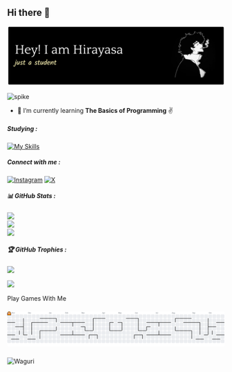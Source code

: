 ## Hi there 👋


![header](img/github-header-banner%20(1).png)



![spike](https://media.giphy.com/media/v1.Y2lkPTc5MGI3NjExaHFrN3ByNGVpa241Zmd5bG9zMjlxMnp1ZTN3aXIxejN3cmw0cnlwcyZlcD12MV9naWZzX3NlYXJjaCZjdD1n/4ilFRqgbzbx4c/giphy.gif)


<!--
**Hirayasa747/Hirayasa747** is a ✨ _special_ ✨ repository because its `README.md` (this file) appears on your GitHub profile.

Here are some ideas to get you started:

- 🔭 I’m currently working on ...
- 🌱 I’m currently learning ...
- 👯 I’m looking to collaborate on ...
- 🤔 I’m looking for help with ...
- 💬 Ask me about ...
- 📫 How to reach me: ...
- 😄 Pronouns: ...
- ⚡ Fun fact: ...
-->

- 🌱 I’m currently learning **The Basics of Programming** ✌️

##### Studying :
[![My Skills](https://skillicons.dev/icons?i=html,js,py,c,cpp,cs&perline=3)](https://skillicons.dev)

<!-- <img src="https://img.shields.io/badge/HTML5-E34F26?style=for-the-badge&logo=html5&logoColor=white" />
<img src="https://img.shields.io/badge/JavaScript-323330?style=for-the-badge&logo=javascript&logoColor=F7DF1E" />
<img src="https://img.shields.io/badge/Python-FFD43B?style=for-the-badge&logo=python&logoColor=blue" />
<img src="https://img.shields.io/badge/C%2B%2B-00599C?style=for-the-badge&logo=c%2B%2B&logoColor=white" />
<img src="https://img.shields.io/badge/C%23-239120?style=for-the-badge&logo=csharp&logoColor=white" /> -->

##### Connect with me :

[![Instagram](https://img.shields.io/badge/Instagram-%23E4405F.svg?logo=Instagram&logoColor=white)](https://instagram.com/hirayasa_) 
[![X](https://img.shields.io/badge/X-black.svg?logo=X&logoColor=white)](https://x.com/hirayasa2247) 



##### 📊 GitHub Stats :
![](https://github-readme-stats.vercel.app/api?username=Hirayasa747&theme=tokyonight&hide_border=false&include_all_commits=true&count_private=false)<br/>
![](https://nirzak-streak-stats.vercel.app/?user=Hirayasa747&theme=tokyonight&hide_border=false)<br/>
![](https://github-readme-stats.vercel.app/api/top-langs/?username=Hirayasa747&theme=tokyonight&hide_border=false&include_all_commits=true&count_private=false&layout=compact)

##### 🏆 GitHub Trophies :
![](https://github-profile-trophy.vercel.app/?username=Hirayasa747&theme=tokyonight&no-frame=false&no-bg=true&margin-w=4)

 
[![](https://visitcount.itsvg.in/api?id=Hirayasa747&icon=0&color=0)](https://visitcount.itsvg.in)








<p align="left">Play Games With Me</p>

###

<picture>
  <source media="(prefers-color-scheme: dark)" srcset="https://raw.githubusercontent.com/Hirayasa747/Hirayasa747/output/pacman-contribution-graph-dark.svg">
  <source media="(prefers-color-scheme: light)" srcset="https://raw.githubusercontent.com/Hirayasa747/Hirayasa747/output/pacman-contribution-graph.svg">
  <img alt="pacman contribution graph" src="https://raw.githubusercontent.com/Hirayasa747/Hirayasa747/output/pacman-contribution-graph.svg">
</picture>

###



![Waguri](https://media2.giphy.com/media/v1.Y2lkPTc5MGI3NjExNWtpNDZxYTFxbmIxNTkxODBlYW8wNW43azA2Y2Z4ZGRzbTZ6cDBudyZlcD12MV9pbnRlcm5hbF9naWZfYnlfaWQmY3Q9Zw/ctXLLko0OadX1rCGnk/giphy.gif)